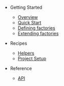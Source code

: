 - Getting Started

  - [Overview](README.md)
  - [Quick Start](quick-start.md)
  - [Defining factories](define.md)
  - [Extending factories](extend.md)

- Recipes

  - [Helpers](helpers.md)
  - [Project Setup](project-setup.md)

- Reference
  - [API](api.md)
